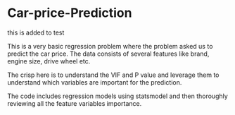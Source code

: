 # Car-price-Prediction

 this is added to test

This is a very basic regression problem where the problem asked us to predict the car price. The data consists of several features like brand, engine size, drive wheel etc.

The crisp here is to understand the VIF and P value and leverage them to understand which variables are important for the prediction. 

The code includes regression models using statsmodel and then thoroughly reviewing all the feature variables importance.
